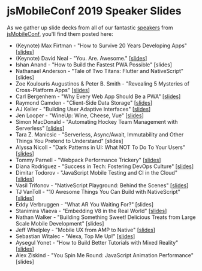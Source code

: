# jsMobileConf 2019 Speaker Slides

As we gather up slide decks from all of our fantastic [speakers](https://jsmobileconf.com/#lgx-speakers) from [jsMobileConf](https://jsmobileconf.com/), you'll find them posted here:

- (Keynote) Max Firtman - "How to Survive 20 Years Developing Apps" [[slides](slides/JSMobileConf-Keynote.pdf)]
- (Keynote) David Neal - "You. Are. Awesome." [[slides](https://speakerdeck.com/reverentgeek/you-are-awesome-jsmobileconf-2019-keynote)]
- Ishan Anand - "How to Build the Fastest PWA Possible" [slides]
- Nathanael Anderson - "Tale of Two Titans: Flutter and NativeScript" [slides]
- Zoe Koulouris Augustinos & Peter B. Smith - "Revealing 5 Mysteries of Cross-Platform Apps" [[slides](slides/5-Mysteries.pdf)]
- Carl Bergenhem - "Why Every Web App Should Be a PWA" [[slides](slides/why-every-web-app-should-be-a-pwa-jsmobileconf.pptx)]
- Raymond Camden - "Client-Side Data Storage" [[slides](https://github.com/cfjedimaster/client-side-storage-preso)]
- AJ Keller - "Building User Adaptive Interfaces" [[slides](aj-keller.pdf)]
- Jen Looper - "WineUp: Wine, Cheese, Vue" [[slides](https://microsoft-cloud-advocates.slides.com/jenlooper/wineup#/)]
- Simon MacDonald - "Automating Hockey Team Management with Serverless" [[slides](https://slides.com/simonmacdonald/hockey-team-manager#/)]
- Tara Z. Manicsic - "Serverless, Async/Await, Immutability and Other Things You Pretend to Understand" [slides]
- Alyssa Nicoll - "Dark Patterns in UI: What NOT To Do To Your Users" [[slides](slides/dark_patterns.pdf)]
- Tommy Parnell - "Webpack Performance Trickery" [[slides](https://aka.terrible.dev/web/jsmobileconf19)]
- Diana Rodriguez - "Success in Tech: Fostering DevOps Culture" [[slides](https://slides.com/superdiana/devopsy#/)]
- Dimitar Todorov - "JavaScript Mobile Testing and CI in the Cloud" [[slides](slides/JSMobileCI_PDF.pdf)]
- Vasil Trifonov - "NativeScript Playground: Behind the Scenes" [[slides](https://docs.google.com/presentation/d/1uDNmoyosNNRVpb9nrgf1sKEl2VIs1-oNg7gGRVMu6WE/edit#slide=id.g63d4917ccd_0_22)]
- TJ VanToll - "10 Awesome Things You Can Build with NativeScript" [[slides](https://www.tjvantoll.com/speaking/slides/Top-10/Boston/Top-10.pptx)]
- Eddy Verbruggen - "What AR You Waiting For?" [slides]
- Stanimira Vlaeva - "Embedding V8 in the Real World" [[slides](https://docs.google.com/presentation/d/1BfV45S91KTHwqPx7MKkRDcCOsEQzR-vzDXbajGhD2no/edit#slide=id.g57c1f1de39_0_1216)]
- Nathan Walker - "Building Something Sweet! Delicious Treats from Large Scale Mobile Development" [slides]
- Jeff Whelpley - "Mobile UX from AMP to Native" [[slides](https://docs.google.com/presentation/d/1K22dauGhol2bf3to2qPkiRHZxl0RibwF9k1NPxHvgjM/edit?usp=sharing)]
- Sebastian Witalec - "Alexa, Top Me Up!" [[slides](slides/NativeChat-Alexa.key)]
- Aysegul Yonet - "How to Build Better Tutorials with Mixed Reality" [[slides](https://slides.com/aysegulyonet/jsmobile2019#/)]
- Alex Ziskind - "You Spin Me Round: JavaScript Animation Performance" [slides]